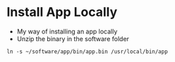 # Install App Locally
* My way of installing an app locally
* Unzip the binary in the software folder
```
ln -s ~/software/app/bin/app.bin /usr/local/bin/app
```
